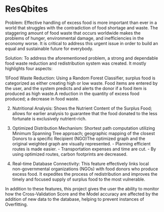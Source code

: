 # ResQbites
Problem: Effective handling of excess food is more important than ever in a world that struggles with the contradiction of food shortage and waste. The staggering amount of food waste that occurs worldwide makes the problems of hunger, environmental damage, and inefficiencies in the economy worse. It is critical to address this urgent issue in order to build an equal and sustainable future for everybody.

Solution: To address the aforementioned problem, a strong and dependable food waste reduction and redistribution system was created. It mostly highlights four aspects:

1)Food Waste Reduction: Using a Random Forest Classifier, surplus food is categorized as either creating high or low waste. Food items are entered by the user, and the system predicts and alerts the donor if a food item is produced as high waste.A reduction in the quantity of excess food produced; a decrease in food waste.

2) Nutritional Analysis: Shows the Nutrient Content of the Surplus Food; allows for earlier analysis to guarantee that the food donated to the less fortunate is exclusively nutrient-rich.

3) Optimized Distribution Mechanism: Shortest path computation utilizing Minimum Spanning Tree approach; geographic mapping of the closest Donors to a specific Recipient (NGO)The optimized graph and the original weighted graph are visually represented. - Planning efficient routes is made easier. - Transportation expenses and time are cut. - By using optimized routes, carbon footprints are decreased.

4)  Real-time Database Connectivity: This feature effectively links local non-governmental organizations (NGOs) with food donors who produce excess food. It expedites the process of redistribution and improves the timely and focused supply of surplus food to the most vulnerable.

In addition to these features, this project gives the user the ability to monitor how the Cross-Validation Score and the Model accuracy are affected by the addition of new data to the database, helping to prevent instances of Overfitting.
